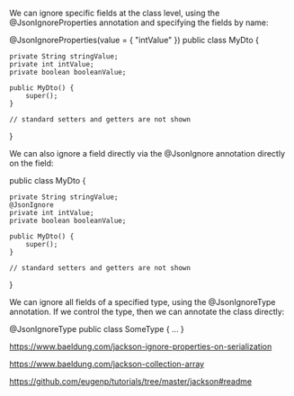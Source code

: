 We can ignore specific fields at the class level, using the @JsonIgnoreProperties annotation and specifying the fields by name:

@JsonIgnoreProperties(value = { "intValue" })
public class MyDto {
 
    private String stringValue;
    private int intValue;
    private boolean booleanValue;
 
    public MyDto() {
        super();
    }
 
    // standard setters and getters are not shown
}

We can also ignore a field directly via the @JsonIgnore annotation directly on the field:


public class MyDto {
 
    private String stringValue;
    @JsonIgnore
    private int intValue;
    private boolean booleanValue;
 
    public MyDto() {
        super();
    }
 
    // standard setters and getters are not shown
}

We can ignore all fields of a specified type, using the @JsonIgnoreType annotation. If we control the type, then we can annotate the class directly:

@JsonIgnoreType
public class SomeType { ... }

https://www.baeldung.com/jackson-ignore-properties-on-serialization

https://www.baeldung.com/jackson-collection-array

https://github.com/eugenp/tutorials/tree/master/jackson#readme
